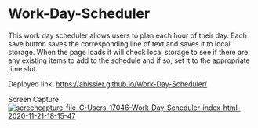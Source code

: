 # Work-Day-Scheduler

This work day scheduler allows users to plan each hour of their day. Each save button saves the corresponding line of text and saves it to local storage.
When the page loads it will check local storage to see if there are any existing items to add to the schedule and if so, set it to the appropriate time slot. 

Deployed link: https://abissier.github.io/Work-Day-Scheduler/

Screen Capture 
<a href="https://ibb.co/z8WbzDP"><img src="https://i.ibb.co/dbs6Rxk/screencapture-file-C-Users-17046-Work-Day-Scheduler-index-html-2020-11-21-18-15-47.png" alt="screencapture-file-C-Users-17046-Work-Day-Scheduler-index-html-2020-11-21-18-15-47" border="0"></a>